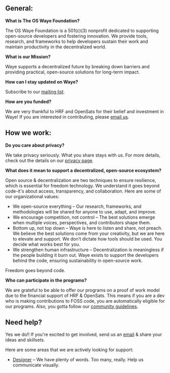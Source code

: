 ## General:

**What is The OS Waye Foundation?**

The OS Waye Foundation is a 501(c)(3) nonprofit dedicated to supporting open-source developers and fostering innovation. We provide tools, research, and frameworks to help developers sustain their work and maintain productivity in the decentralized world.

**What is our Mission?**

Waye supports a decentralized future by breaking down barriers and providing practical, open-source solutions for long-term impact.

**How can I stay updated on Waye?**

Subscribe to our [mailing list](https://www.waye.dev/subscribe). 

**How are you funded?**

We are very thankful to HRF and OpenSats for their belief and investment in Waye! If you are interested in contributing, please [email us](hello@waye.dev). 

## How we work:
**Do you care about privacy?**

We take privacy seriously. What you share stays with us. For more details, check out the details on our [privacy page](https://github.com/waye-dev/waye/blob/main/doc/PRIVACY.md).

**What does it mean to support a decentralized, open-source ecosystem?**

Open source & decentralization are two techniques to ensure resilience, which is essential for freedom technology. We understand it goes beyond code-it's about access, transparency, and collaboration. Here are some of our organizational values:
- We open-source everything – Our research, frameworks, and methodologies will be shared for anyone to use, adapt, and improve. 
- We encourage competition, not control – The best solutions emerge when multiple voices, perspectives, and contributors shape them.
- Bottom up, not top down – Waye is here to listen and share, not preach. We believe the best solutions come from your creativity, but we are here to elevate and support. We don’t dictate how tools should be used. You decide what works best for you.
- We strengthen human infrastructure – Decentralization is meaningless if the people building it burn out. Waye exists to support the developers behind the code, ensuring sustainability in open-source work.

Freedom goes beyond code. 

**Who can participate in the programs?**

We are grateful to be able to offer our programs on a proof of work model due to the financial support of HRF & OpenSats. This means if you are a dev who is making contributions to FOSS code, you are automatically eligible for our programs. Also, you gotta follow our [community guidelines](https://github.com/waye-dev/waye/blob/main/doc/COMMUNITY-GUIDELINES.md).

## Need help?

Yes we do!! If you're excited to get involved, send us an [email](hello@waye.dev) & share your ideas and skillsets. 

Here are some areas that we are actively looking for support: 
- [Designer](https://github.com/waye-dev/waye/blob/main/doc/DESIGNER-WANTED.md) – We have plenty of words. Too many, really. Help us communicate visually.
